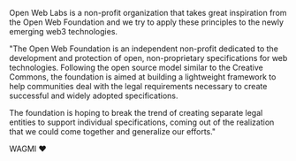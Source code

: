 Open Web Labs is a non-profit organization that takes great inspiration from the Open Web Foundation and we try to apply these principles to the newly emerging web3 technologies.

"The Open Web Foundation is an independent non-profit dedicated to the development and protection of open, non-proprietary specifications for web technologies.   Following the open source model similar to the Creative Commons, the foundation is aimed at building a lightweight framework to help communities deal with the legal requirements necessary to create successful and widely adopted specifications.

The foundation is hoping to break the trend of creating separate legal entities to support individual specifications, coming out of the realization that we could come together and generalize our efforts."

WAGMI ❤️
